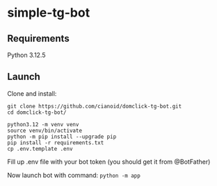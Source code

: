 # simple-tg-bot

## Requirements

Python 3.12.5

## Launch

Clone and install:
```
git clone https://github.com/cianoid/domclick-tg-bot.git
cd domclick-tg-bot/

python3.12 -m venv venv
source venv/bin/activate
python -m pip install --upgrade pip
pip install -r requirements.txt
cp .env.template .env
```

Fill up .env file with your bot token (you should get it from @BotFather)

Now launch bot with command:
`python -m app`

